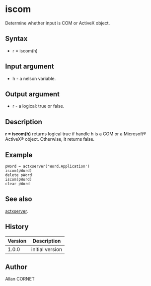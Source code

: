 

# iscom

Determine whether input is COM or ActiveX object.

## Syntax

- r = iscom(h)

## Input argument

 - h - a nelson variable.

## Output argument

 - r - a logical: true or false.

## Description


  <p><b>r = iscom(h)</b> returns logical true if handle h is a COM or a Microsoft® ActiveX® object. Otherwise, it returns false.</p>


## Example

```Nelson
pWord = actxserver('Word.Application')
iscom(pWord)
delete pWord
iscom(pWord)
clear pWord
```

## See also

[actxserver](actxserver.md).
## History

|Version|Description|
|------|------|
|1.0.0|initial version|


## Author

Allan CORNET



